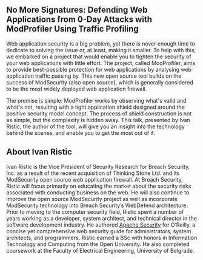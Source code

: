 ## No More Signatures: Defending Web Applications from 0-Day Attacks with ModProfiler Using Traffic Profiling

Web application security is a big problem, yet there is never enough
time to dedicate to solving the issue or, at least, making it smaller.
To help with this, we embarked on a project that would enable you to
tighten the security of your web applications with little effort. The
project, called ModProfiler, aims to provide best-possible protection
for web applications by analysing web application traffic passing by.
This new open source tool builds on the success of ModSecurity (also
open source), which is generally considered to be the most widely
deployed web application firewall.

The premise is simple: ModProfiler works by observing what's valid and
what's not, resulting with a tight application shield designed around
the positive security model concept. The process of shield construction
is not as simple, but the complexity is hidden away. This talk,
presented by Ivan Ristic, the author of the tool, will give you an
insight into the technology behind the scenes, and enable you to get the
most out of it.

## About Ivan Ristic

Ivan Ristic is the Vice President of Security Research for Breach
Security, Inc. as a result of the recent acquisition of Thinking Stone
Ltd. and its ModSecurity open source web application firewall. At Breach
Security, Ristic will focus primarily on educating the market about the
security risks associated with conducting business on the web. He will
also continue to improve the open source ModSecurity project as well as
incorporate ModSecurity technology into Breach Security’s WebDefend
architecture. Prior to moving to the computer security field, Ristic
spent a number of years working as a developer, system architect, and
technical director in the software development industry. He authored
[Apache Security](http://www.apachesecurity.net) for O’Reilly, a concise
yet comprehensive web security guide for administrators, system
architects, and programmers. Ristic earned a BSc with honors in
Information Technology and Computing from the Open University. He also
completed coursework at the Faculty of Electrical Engineering,
University of Belgrade.
